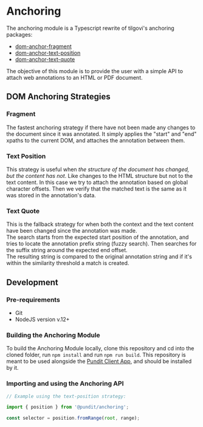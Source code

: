 # Anchoring

The anchoring module is a Typescript rewrite of tilgovi's anchoring packages:

- [dom-anchor-fragment](https://github.com/tilgovi/dom-anchor-fragment)
- [dom-anchor-text-position](https://github.com/tilgovi/dom-anchor-text-position)
- [dom-anchor-text-quote](https://github.com/tilgovi/dom-anchor-text-quote)

The objective of this module is to provide the user with a simple API to attach web annotations to an HTML or PDF document.

## DOM Anchoring Strategies

### Fragment
The fastest anchoring strategy if there have not been made any changes to the document since it was annotated. It simply applies the "start" and "end" xpaths to the current DOM, and attaches the annotation between them.

### Text Position
This strategy is useful when *the structure of the document has changed, but the content has not*. Like changes to the HTML structure but not to the text content.
In this case we try to attach the annotation based on global character offsets. Then we verify that the matched text is the same as it was stored in the annotation's data.

### Text Quote
This is the fallback strategy for when both the context and the text content have been changed since the annotation was made.  
The search starts from the expected start position of the annotation, and tries to locate the annotation prefix string (fuzzy search). Then searches for the suffix string around the expected end offset.  
The resulting string is compared to the original annotation string and if it's within the similarity threshold a match is created.

## Development

### Pre-requirements

- Git
- NodeJS version v.12+

### Building the Anchoring Module

To build the Anchoring Module locally, clone this repository and cd into the cloned folder, run `npm install` and run `npm run build`.
This repository is meant to be used alongside the [Pundit Client App](https://github.com/net7/pundit-client), and should be installed by it.

### Importing and using the Anchoring API

```js
// Example using the text-position strategy:

import { position } from '@pundit/anchoring';

const selector = position.fromRange(root, range);
```
